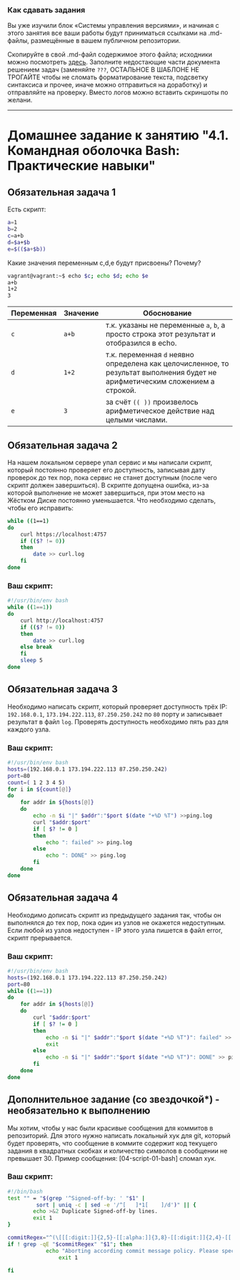 ### Как сдавать задания

Вы уже изучили блок «Системы управления версиями», и начиная с этого занятия все ваши работы будут приниматься ссылками на .md-файлы, размещённые в вашем публичном репозитории.

Скопируйте в свой .md-файл содержимое этого файла; исходники можно посмотреть [здесь](https://raw.githubusercontent.com/netology-code/sysadm-homeworks/devsys10/04-script-01-bash/README.md). Заполните недостающие части документа решением задач (заменяйте `???`, ОСТАЛЬНОЕ В ШАБЛОНЕ НЕ ТРОГАЙТЕ чтобы не сломать форматирование текста, подсветку синтаксиса и прочее, иначе можно отправиться на доработку) и отправляйте на проверку. Вместо логов можно вставить скриншоты по желани.

---


# Домашнее задание к занятию "4.1. Командная оболочка Bash: Практические навыки"

## Обязательная задача 1

Есть скрипт:
```bash
a=1
b=2
c=a+b
d=$a+$b
e=$(($a+$b))
```
Какие значения переменным c,d,e будут присвоены? Почему?
```bash
vagrant@vagrant:~$ echo $c; echo $d; echo $e
a+b
1+2
3
```

| Переменная  | Значение | Обоснование |
| ------------- | ------------- | ------------- |
| `c`  | `a+b`  | т.к. указаны не переменные `a`, `b`, а просто строка этот результат и отобразился в echo. |
| `d`  | `1+2`  | т.к. переменная `d` неявно определена как целочисленное, то результат выполнения будет не арифметическим сложением а строкой. |
| `e`  | `3`  | за счёт `(( ))` произвелось арифметическое действие над целыми числами. |


## Обязательная задача 2
На нашем локальном сервере упал сервис и мы написали скрипт, который постоянно проверяет его доступность, записывая дату проверок до тех пор, пока сервис не станет доступным (после чего скрипт должен завершиться). В скрипте допущена ошибка, из-за которой выполнение не может завершиться, при этом место на Жёстком Диске постоянно уменьшается. Что необходимо сделать, чтобы его исправить:
```bash
while ((1==1)
do
	curl https://localhost:4757
	if (($? != 0))
	then
		date >> curl.log
	fi
done
```

### Ваш скрипт:
```bash
#!/usr/bin/env bash
while ((1==1))
do
	curl http://localhost:4757
	if (($? != 0))
	then
		date >> curl.log
	else break 
	fi
	sleep 5
done
```

## Обязательная задача 3
Необходимо написать скрипт, который проверяет доступность трёх IP: `192.168.0.1`, `173.194.222.113`, `87.250.250.242` по `80` порту и записывает результат в файл `log`. Проверять доступность необходимо пять раз для каждого узла.

### Ваш скрипт:
```bash
#!/usr/bin/env bash
hosts=(192.168.0.1 173.194.222.113 87.250.250.242)
port=80
count=( 1 2 3 4 5)
for i in ${count[@]}
do
	for addr in ${hosts[@]}
	do
		echo -n $i "|" $addr":"$port $(date "+%D %T") >>ping.log
		curl "$addr:$port"
		if [ $? != 0 ]
		then
			echo ": failed" >> ping.log
		else
			echo ": DONE" >> ping.log
		fi
	done
done
```

## Обязательная задача 4
Необходимо дописать скрипт из предыдущего задания так, чтобы он выполнялся до тех пор, пока один из узлов не окажется недоступным. Если любой из узлов недоступен - IP этого узла пишется в файл error, скрипт прерывается.

### Ваш скрипт:
```bash
#!/usr/bin/env bash
hosts=(192.168.0.1 173.194.222.113 87.250.250.242)
port=80
while ((1==1))
do
	for addr in ${hosts[@]}
	do
		curl "$addr:$port"
		if [ $? != 0 ]
		then
			echo -n $i "|" $addr":"$port $(date "+%D %T")": failed" >> error.log
			exit
		else
			echo -n $i "|" $addr":"$port $(date "+%D %T")": DONE" >> ping.log
		fi
	done
done
```

## Дополнительное задание (со звездочкой*) - необязательно к выполнению

Мы хотим, чтобы у нас были красивые сообщения для коммитов в репозиторий. Для этого нужно написать локальный хук для git, который будет проверять, что сообщение в коммите содержит код текущего задания в квадратных скобках и количество символов в сообщении не превышает 30. Пример сообщения: \[04-script-01-bash\] сломал хук.

### Ваш скрипт:
```bash
#!/bin/bash
test "" = "$(grep '^Signed-off-by: ' "$1" |
         sort | uniq -c | sed -e '/^[   ]*1[    ]/d')" || {
        echo >&2 Duplicate Signed-off-by lines.
        exit 1
}

commitRegex="^(\[[[:digit:]]{2,5}-[[:alpha:]]{3,8}-[[:digit:]]{2,4}-[[:alpha:]]{3,8}\])"
if ! grep -qE "$commitRegex" "$1"; then
            echo "Aborting according commit message policy. Please specify."
                exit 1

fi
```

